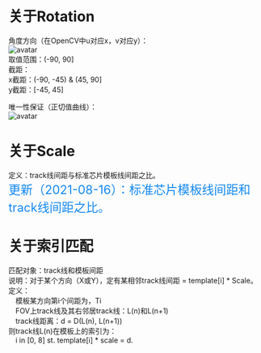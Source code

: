 # 关于Rotation  
角度方向（在OpenCV中u对应x，v对应y）：  
![avatar](https://img-blog.csdnimg.cn/20190207103137349.png?x-oss-process=image/watermark,type_ZmFuZ3poZW5naGVpdGk,shadow_10,text_aHR0cHM6Ly9ibG9nLmNzZG4ubmV0L3d3d2x5ajEyMzMyMQ==,size_16,color_FFFFFF,t_70)  
取值范围：(-90, 90]  
截距：  
 x截距：(-90, -45) & (45, 90]  
 y截距：[-45, 45]  

唯一性保证（正切值曲线）：  
![avatar](https://i02piccdn.sogoucdn.com/1d2bc9d75313813d)

# 关于Scale  
定义：track线间距与标准芯片模板线间距之比。  
<font color=#1589F0 size=5> 更新（2021-08-16）：标准芯片模板线间距和track线间距之比。</font>  

# 关于索引匹配  
匹配对象：track线和模板间距  
说明：对于某个方向（X或Y），定有某相邻track线间距 = template[i] * Scale。  
定义：  
   &emsp;模板某方向第i个间距为，Ti  
   &emsp;FOV上track线及其右邻居track线：L(n)和L(n+1)  
   &emsp;track线距离：d = D(L(n), L(n+1))  
则track线L(n)在模板上的索引为：  
   &emsp;i in [0, 8] st. template[i] * scale = d.  